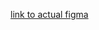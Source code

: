 <a href="https://www.figma.com/proto/H8tLeY2IBJ1oyGRHT9yDhw/Senior-Project?node-id=0-1&t=vrU2ypcAEJyPifec-1"> link to actual figma </a>